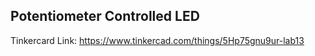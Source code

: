 ## Potentiometer Controlled LED

Tinkercard Link:
https://www.tinkercad.com/things/5Hp75gnu9ur-lab13
